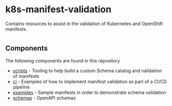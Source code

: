 # k8s-manifest-validation

Contains resources to assist in the validation of Kubernetes and OpenShift manifests.

#

## Components

The following components are found in this repository

* [scripts](scripts) - Tooling to help build a custom Schema catalog and validation of manifests
* [ci](ci) - Examples of how to implement manifest validation as part of a CI/CD pipeline
* [examples](examples) - Sample manifests in order to demonstrate schema validation
* [schemas](schemas) - OpenAPI schemas 